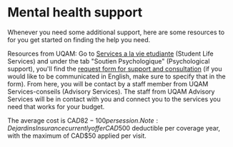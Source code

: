 # Mental health support
Whenever you need some additional support, here are some resources to for you get started on finding the help you need.

Resources from UQAM: Go to [Services a la vie etudiante](https://vie-etudiante.uqam.ca/nous-contacter/coordonnees-horaire.html#soutien-psychologique) (Student Life Services) and under the tab "Soutien Psychologique" (Psychological support), you'll find the [request form for support and consultation](https://forms.office.com/Pages/ResponsePage.aspx?id=Gk7LEtpCHEmQ4Xp6l1NQb2zuGeD6ebBFnn6fs42pcL5UQTI1VExINDk0V0VLN09FOFBLNTRFR1ExQyQlQCN0PWcu) (if you would like to be communicated in English, make sure to specify that in the form). From here, you will be contact by a staff member from UQAM Services-conseils (Advisory Services). 
The staff from UQAM Advisory Services will be in contact with you and connect you to the services you need that works for your budget.

The average cost is CA$D82-100 per session.
Note: Dejardins Insurance currently offer CAD$500 deductible per coverage year, with the maximum of CAD$50 applied per visit.
#